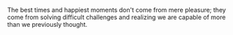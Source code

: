 The best times and happiest moments don't come from mere pleasure; they come from solving difficult challenges and realizing we are capable of more than we previously thought.